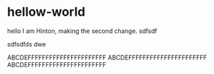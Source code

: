 # hellow-world
hello
I am Hinton, making the second change.
sdfsdf

sdfsdfds
dwe

ABCDEFFFFFFFFFFFFFFFFFFFFFF
ABCDEFFFFFFFFFFFFFFFFFFFFFF
ABCDEFFFFFFFFFFFFFFFFFFFFFF
